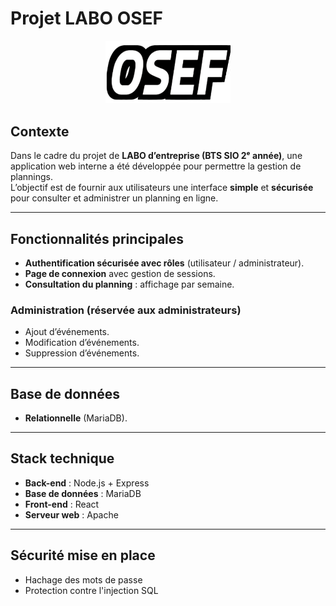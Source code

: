 # Projet LABO OSEF

<div align="center">
  <img src="osef-frontend/public/logo_osef.png" alt="OSEF Logo" width="200"/>
</div>

## Contexte
Dans le cadre du projet de **LABO d’entreprise (BTS SIO 2ᵉ année)**, une application web interne a été développée pour permettre la gestion de plannings.  
L’objectif est de fournir aux utilisateurs une interface **simple** et **sécurisée** pour consulter et administrer un planning en ligne.  

---

## Fonctionnalités principales

- **Authentification sécurisée avec rôles** (utilisateur / administrateur).  
- **Page de connexion** avec gestion de sessions.  
- **Consultation du planning** : affichage par semaine.  

### Administration (réservée aux administrateurs)
- Ajout d’événements.  
- Modification d’événements.  
- Suppression d’événements.  

---

## Base de données
- **Relationnelle** (MariaDB).  

---

## Stack technique

- **Back-end** : Node.js + Express  
- **Base de données** : MariaDB  
- **Front-end** : React  
- **Serveur web** : Apache  

---

## Sécurité mise en place

- Hachage des mots de passe
- Protection contre l'injection SQL
